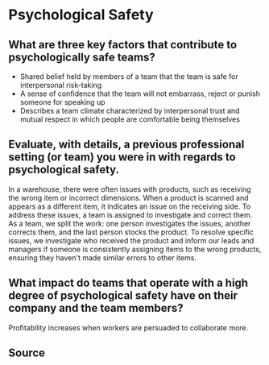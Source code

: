 # Psychological Safety
## What are three key factors that contribute to psychologically safe teams?
* Shared belief held by members of a team that the team is safe for interpersonal risk-taking
* A sense of confidence that the team will not embarrass, reject or punish someone for speaking up
* Describes a team climate characterized by interpersonal trust and mutual respect in which people are comfortable being themselves
## Evaluate, with details, a previous professional setting (or team) you were in with regards to psychological safety.
In a warehouse, there were often issues with products, such as receiving the wrong item or incorrect dimensions. When a product is scanned and appears as a different item, it indicates an issue on the receiving side. To address these issues, a team is assigned to investigate and correct them. As a team, we split the work: one person investigates the issues, another corrects them, and the last person stocks the product. To resolve specific issues, we investigate who received the product and inform our leads and managers if someone is consistently assigning items to the wrong products, ensuring they haven't made similar errors to other items.
## What impact do teams that operate with a high degree of psychological safety have on their company and the team members?
Profitability increases when workers are persuaded to collaborate more.
## Source
